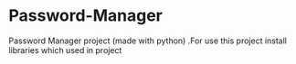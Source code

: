 # Password-Manager
Password Manager project (made with python) .For use this project install libraries which used in project
